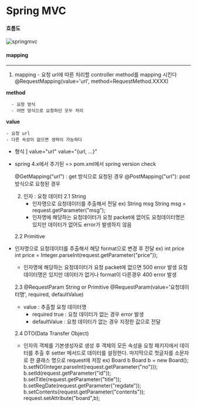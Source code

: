 # Spring MVC

#### 흐름도

![springmvc](C:\Users\student\Desktop\springmvc.jpg)



#### mapping

---

  1. mapping
  	- 요청 url에 따른 처리할 controller method를 mapping 시킨다
      @RequestMapping(value='url', method=RequestMethod.XXXX)
   
   **method**
   
      - 요청 방식
      - 어떤 방식으로 요청하던 모두 처리
   
   **value**
   
    - 요청 url
    - 다른 속성이 없으면 생략이 가능하다
   - 형식 ] value="url"
        value="{url, ...}"
   
- spring 4.x에서 추가된	=> pom.xml에서 spring version check

    @GetMapping("url")	: get 방식으로 요청된 경우
    @PostMapping("url"): post 방식으로 요청된 경우

  2. 인자 : 요청 데이터
    	2.1 String
    	* 인자명으로 요청데이터를 추출해서 전달
    	    		ex) String msg
    	    		String msg = request.getParameter("msg");
    	* 인자명에 해당하는 요청데이터가 요청 packet에 없어도
    	    		    요청데이터명은 있지만 데이터가 없어도 error가 발생하지 않음

   2.2 Primitive

* 인자명으로 요청데이터를 추출해서 해당 format으로 변경 후 전달
  ex) int price
     	int price = Integer.parseInt(request.getParameter("price"));
     	

   - 인자명에 해당하는 요청데이터가 요청 packet에 없으면 500 error 발생
        요청데이터명은 있지만 데이터가 없거나 format이 다른경우 400 error 발생

   2.3 @RequestParam  String or Primitive
    	@RequestParam(value='요청데이터명', required, defaultValue)

   	 - value : 추출할 요청 데이터명
      	 - required
      		true : 요청 데이터가 없는 경우 error 발생
      	 - defaultValue : 요청 데이터가 없는 경우 지정한 값으로 전달

   2.4 DTO(Data Transfer Object)
    - 인자의 객체를 기본생성자로 생성 후 객체의 모든 속성을 요청 패키지에서 데이터를 추출 후 
      setter 메서드로 데이터를 설정한다. 마지막으로 첫글자를 소문자로 한 클래스 명으로 request에 저장
      ex) Board b
      Board b = new Board();
      b.setNO(Integer.parseInt(request.getParameter("no")));
      b.setId(request.getParameter("id"));
      b.setTitle(request.getParameter("title"));
      b.setRegDate(request.getParameter("regdate"));
      b.setContents(request.getParameter("contents"));
      request.setAttribute("board",b);